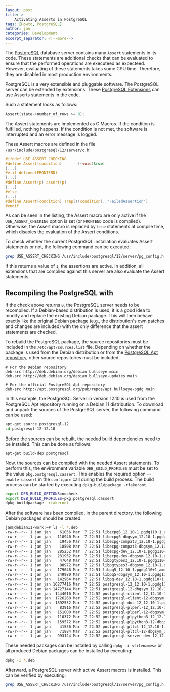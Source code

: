 ```yaml
---
layout: post
title: >
    Activating Asserts in PostgreSQL
tags: [Howto, PostgreSQL]
author: jan
categories: Development
excerpt_separator: <!--more-->
---
```


The [PostgreSQL](https://www.postgresql.org/) database server contains many `Assert` statements in its code. These statements are additional checks that can be evaluated to ensure that the performed operations are executeed as expecteed. However, evaluating of these statements takes some CPU time. Therefore, they are disabled in most production environments. 

<!--more-->
PostgreSQL is a very extensible and pluggable software. The PostgreSQL server can be extended by extensions. These [PostgreSQL Extensions](https://www.postgresql.org/docs/13/sql-createextension.html) can use Asserts statements in the code. 

Such a statement looks as follows:

```c
Assert(state->number_of_rows >= 0);
```

The Assert statements are implemented as C Macros. If the condition is fulfilled, nothing happens. If the condition is not met, the software is interrupted and an error message is logged.

These Assert macros are defined in the file `/usr/include/postgresql/12/server/c.h`:

```c
#ifndef USE_ASSERT_CHECKING
#define Assert(condition)       ((void)true)
[...]
#elif defined(FRONTEND)
[...]
#define Assert(p) assert(p)
[...]
#else
[...]
#define Assert(condition) Trap(!(condition), "FailedAssertion")
#endif
```

As can be seen in the listing, the Assert macro are only active if the `USE_ASSERT_CHECKING` option is set (or `FRONTEND` code is compiled). Otherwise, the Assert macro is replaced by `true` statements at compile time, which disables the evaluation of the Assert conditions. 

To check whether the current PostgreSQL installation evaluates Assert statements or not, the following command can be executed:

```bash
grep USE_ASSERT_CHECKING /usr/include/postgresql/12/server/pg_config.h
```

If this returns a value of `1`, the assertions are active. In addition, all extensions that are complied against this server are also evaluate the Assert statements.

## Recompiling the PostgreSQL with 
If the check above returns `0`, the PostgreSQL server needs to be recompiled. If a Debian-based distribution is used, it is a good idea to modify and replace the existing Debian package. This will then behave exactly like the original Debian package (e.g., the distribution's own patches and changes are included) with the only difference that the assert statements are checked.

To rebuild the PostgreSQL package, the source repositories must be included in the `/etc/apt/sources.list` file. Depending on whether the package is used from the Debian distribution or from the [PostgreSQL Apt repository](https://www.postgresql.org/download/linux/debian/), other source repositories must be included. 

```
# For the Debian repository
deb-src http://deb.debian.org/debian bullseye main
deb-src http://deb.debian.org/debian bullseye-updates main

# For the official PostgreSQL Apt repository
deb-src http://apt.postgresql.org/pub/repos/apt bullseye-pgdg main
```

In this example, the PostgreSQL Server in version 12.10 is used from the PostgreSQL Apt repository running on a Debian 11 distribution. To download and unpack the sources of the PostgreSQL server, the following command can be used:

```bash
apt-get source postgresql-12
cd postgresql-12-12.10
```

Before the sources can be rebuilt, the needed build dependencies need to be installed. This can be done as follows:

```bash
apt-get build-dep postgresql
```

Now, the sources can be compiled with the needed Assert statements. To perform this, the environment variable `DEB_BUILD_PROFILES` must be set to the value `pkg.postgresql.cassert`. This enables the required option `--enable-cassert` in the `configure` call during the build process. The build process can be started by executing `dpkg-buildpackage -rfakeroot`.

```bash
export DEB_BUILD_OPTIONS=nocheck
export DEB_BUILD_PROFILES=pkg.postgresql.cassert
dpkg-buildpackage -rfakeroot
```

After the software has been compiled, in the parent directory, the following Debian packages should be created:

```bash
jan@debian11-work:~# ls -l *.deb
-rw-r--r-- 1 jan jan    61056 Mar  7 22:51 libecpg6_12.10-1.pgdg110+1_amd64.deb
-rw-r--r-- 1 jan jan   110940 Mar  7 22:51 libecpg6-dbgsym_12.10-1.pgdg110+1_amd64.deb
-rw-r--r-- 1 jan jan    19456 Mar  7 22:51 libecpg-compat3_12.10-1.pgdg110+1_amd64.deb
-rw-r--r-- 1 jan jan    18508 Mar  7 22:51 libecpg-compat3-dbgsym_12.10-1.pgdg110+1_amd64.deb
-rw-r--r-- 1 jan jan   285252 Mar  7 22:51 libecpg-dev_12.10-1.pgdg110+1_amd64.deb
-rw-r--r-- 1 jan jan   231952 Mar  7 22:51 libecpg-dev-dbgsym_12.10-1.pgdg110+1_amd64.deb
-rw-r--r-- 1 jan jan    47648 Mar  7 22:51 libpgtypes3_12.10-1.pgdg110+1_amd64.deb
-rw-r--r-- 1 jan jan    88972 Mar  7 22:51 libpgtypes3-dbgsym_12.10-1.pgdg110+1_amd64.deb
-rw-r--r-- 1 jan jan   179048 Mar  7 22:51 libpq5_12.10-1.pgdg110+1_amd64.deb
-rw-r--r-- 1 jan jan   249980 Mar  7 22:51 libpq5-dbgsym_12.10-1.pgdg110+1_amd64.deb
-rw-r--r-- 1 jan jan   142964 Mar  7 22:51 libpq-dev_12.10-1.pgdg110+1_amd64.deb
-rw-r--r-- 1 jan jan 16277416 Mar  7 22:52 postgresql-12_12.10-1.pgdg110+1_amd64.deb
-rw-r--r-- 1 jan jan 14727144 Mar  7 22:51 postgresql-12-dbgsym_12.10-1.pgdg110+1_amd64.deb
-rw-r--r-- 1 jan jan  1444016 Mar  7 22:52 postgresql-client-12_12.10-1.pgdg110+1_amd64.deb
-rw-r--r-- 1 jan jan  1726260 Mar  7 22:52 postgresql-client-12-dbgsym_12.10-1.pgdg110+1_amd64.deb
-rw-r--r-- 1 jan jan  1892552 Mar  7 22:52 postgresql-doc-12_12.10-1.pgdg110+1_all.deb
-rw-r--r-- 1 jan jan    83916 Mar  7 22:52 postgresql-plperl-12_12.10-1.pgdg110+1_amd64.deb
-rw-r--r-- 1 jan jan   151000 Mar  7 22:52 postgresql-plperl-12-dbgsym_12.10-1.pgdg110+1_amd64.deb
-rw-r--r-- 1 jan jan   110372 Mar  7 22:52 postgresql-plpython3-12_12.10-1.pgdg110+1_amd64.deb
-rw-r--r-- 1 jan jan   159572 Mar  7 22:52 postgresql-plpython3-12-dbgsym_12.10-1.pgdg110+1_amd64.deb
-rw-r--r-- 1 jan jan    41536 Mar  7 22:52 postgresql-pltcl-12_12.10-1.pgdg110+1_amd64.deb
-rw-r--r-- 1 jan jan    71884 Mar  7 22:52 postgresql-pltcl-12-dbgsym_12.10-1.pgdg110+1_amd64.deb
-rw-r--r-- 1 jan jan   993124 Mar  7 22:52 postgresql-server-dev-12_12.10-1.pgdg110+1_amd64.deb
```

These needed packages can be installed by calling `dpkg -i <filenames>` or all produced Debian packages can be installed by executing:

```bash
dpkg -i *.deb
```

Afterward, a PostgreSQL server with active Assert macros is installed. This can be verified by executing:

```bash
grep USE_ASSERT_CHECKING /usr/include/postgresql/12/server/pg_config.h
```
